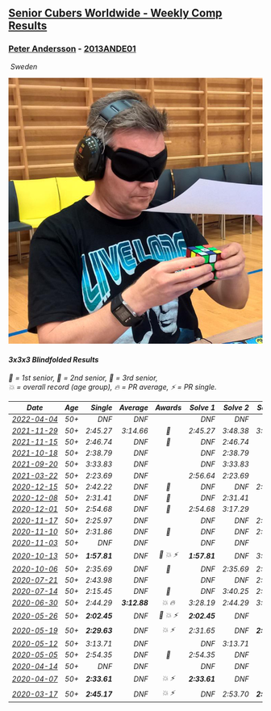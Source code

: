 <style>table {white-space: nowrap;}</style>
<link rel="stylesheet" type="text/css" href="/scw-comp/css/flags.css" />

## [Senior Cubers Worldwide - Weekly Comp Results](/scw-comp/results/)
### [Peter Andersson](README.md) - [2013ANDE01](https://www.worldcubeassociation.org/persons/2013ANDE01?event=333bf)

<i class="flag flag-SE" />&nbsp;Sweden

![Peter Andersson](1485629308.png)

#### 3x3x3 Blindfolded Results

<span style="white-space: nowrap;">🥇 = 1st senior</span>, <span style="white-space: nowrap;">🥈 = 2nd senior</span>, <span style="white-space: nowrap;">🥉 = 3rd senior</span>, <span style="white-space: nowrap;">💥 = overall record (age group)</span>, <span style="white-space: nowrap;">🔥 = PR average</span>, <span style="white-space: nowrap;">⚡ = PR single</span>.

| Date | Age | Single | Average | Awards | Solve 1 | Solve 2 | Solve 3 | Video |
| :--: | :--: | --: | --: | :--: | --: | --: | --: | :-- |
| [2022-04-04](../../results/2022-04-04/333bf.md) | 50+ | DNF | DNF |  | DNF | DNF | DNF | [Desktop](https://www.facebook.com/events/511415497292445/permalink/517225593378102) / [Mobile](https://m.facebook.com/events/511415497292445?view=permalink&id=517225593378102) |
| [2021-11-29](../../results/2021-11-29/333bf.md) | 50+ | 2:45.27 | 3:14.66 | 🥈 | 2:45.27 | 3:48.38 | 3:10.34 | [Desktop](https://www.facebook.com/events/413306813768770/permalink/418128443286607) / [Mobile](https://m.facebook.com/events/413306813768770?view=permalink&id=418128443286607) |
| [2021-11-15](../../results/2021-11-15/333bf.md) | 50+ | 2:46.74 | DNF | 🥉 | DNF | 2:46.74 | DNF | [Desktop](https://www.facebook.com/events/686381828925322/permalink/689588665271305) / [Mobile](https://m.facebook.com/events/686381828925322?view=permalink&id=689588665271305) |
| [2021-10-18](../../results/2021-10-18/333bf.md) | 50+ | 2:38.79 | DNF |  | DNF | 2:38.79 | DNF | [Desktop](https://www.facebook.com/events/307788960729409/permalink/311423070365998) / [Mobile](https://m.facebook.com/events/307788960729409?view=permalink&id=311423070365998) |
| [2021-09-20](../../results/2021-09-20/333bf.md) | 50+ | 3:33.83 | DNF |  | DNF | 3:33.83 | DNF | [Desktop](https://www.facebook.com/events/161657459452919/permalink/168977478720917) / [Mobile](https://m.facebook.com/events/161657459452919?view=permalink&id=168977478720917) |
| [2021-03-22](../../results/2021-03-22/333bf.md) | 50+ | 2:23.69 | DNF |  | 2:56.64 | 2:23.69 | DNF | [Desktop](https://www.facebook.com/events/351132469547749/permalink/351452462849083) / [Mobile](https://m.facebook.com/events/351132469547749?view=permalink&id=351452462849083) |
| [2020-12-15](../../results/2020-12-15/333bf.md) | 50+ | 2:42.22 | DNF | 🥉 | DNF | DNF | 2:42.22 | [Desktop](https://www.facebook.com/events/732335260998911/permalink/735808980651539) / [Mobile](https://m.facebook.com/events/732335260998911?view=permalink&id=735808980651539) |
| [2020-12-08](../../results/2020-12-08/333bf.md) | 50+ | 2:31.41 | DNF | 🥈 | DNF | 2:31.41 | DNF | [Desktop](https://www.facebook.com/events/672444916797296/permalink/672999773408477) / [Mobile](https://m.facebook.com/events/672444916797296?view=permalink&id=672999773408477) |
| [2020-12-01](../../results/2020-12-01/333bf.md) | 50+ | 2:54.68 | DNF | 🥈 | 2:54.68 | 3:17.29 | DNF | [Desktop](https://www.facebook.com/events/200499568213598/permalink/201197981477090) / [Mobile](https://m.facebook.com/events/200499568213598?view=permalink&id=201197981477090) |
| [2020-11-17](../../results/2020-11-17/333bf.md) | 50+ | 2:25.97 | DNF |  | DNF | DNF | 2:25.97 | [Desktop](https://www.facebook.com/events/475710776737006/permalink/477153619926055) / [Mobile](https://m.facebook.com/events/475710776737006?view=permalink&id=477153619926055) |
| [2020-11-10](../../results/2020-11-10/333bf.md) | 50+ | 2:31.86 | DNF | 🥉 | DNF | DNF | 2:31.86 | [Desktop](https://www.facebook.com/events/971009923382676/permalink/971738499976485) / [Mobile](https://m.facebook.com/events/971009923382676?view=permalink&id=971738499976485) |
| [2020-11-03](../../results/2020-11-03/333bf.md) | 50+ | DNF | DNF |  | DNF | DNF | DNF | [Desktop](https://www.facebook.com/events/2761297674142255/permalink/2762780757327280) / [Mobile](https://m.facebook.com/events/2761297674142255?view=permalink&id=2762780757327280) |
| [2020-10-13](../../results/2020-10-13/333bf.md) | 50+ | **1:57.81** | DNF | 🥉 💥 ⚡ | **1:57.81** | DNF | 3:15.97 | [Desktop](https://www.facebook.com/events/773544990104744/permalink/775660216559888) / [Mobile](https://m.facebook.com/events/773544990104744?view=permalink&id=775660216559888) |
| [2020-10-06](../../results/2020-10-06/333bf.md) | 50+ | 2:35.69 | DNF | 🥇 | DNF | 2:35.69 | 2:43.31 | [Desktop](https://www.facebook.com/events/1046370112467687/permalink/1048355432269155) / [Mobile](https://m.facebook.com/events/1046370112467687?view=permalink&id=1048355432269155) |
| [2020-07-21](../../results/2020-07-21/333bf.md) | 50+ | 2:43.98 | DNF |  | DNF | DNF | 2:43.98 | [Desktop](https://www.facebook.com/events/2616944261905493/permalink/2621913938075192) / [Mobile](https://m.facebook.com/events/2616944261905493?view=permalink&id=2621913938075192) |
| [2020-07-14](../../results/2020-07-14/333bf.md) | 50+ | 2:15.45 | DNF | 🥈 | DNF | 3:40.25 | 2:15.45 | [Desktop](https://www.facebook.com/events/2796452740585923/permalink/2797842793780251) / [Mobile](https://m.facebook.com/events/2796452740585923?view=permalink&id=2797842793780251) |
| [2020-06-30](../../results/2020-06-30/333bf.md) | 50+ | 2:44.29 | **3:12.88** | 💥 🔥 | 3:28.19 | 2:44.29 | 3:26.17 | [Desktop](https://www.facebook.com/events/348465022802357/permalink/349204916061701) / [Mobile](https://m.facebook.com/events/348465022802357?view=permalink&id=349204916061701) |
| [2020-05-26](../../results/2020-05-26/333bf.md) | 50+ | **2:02.45** | DNF | 🥈 💥 ⚡ | **2:02.45** | DNF | DNF | [Desktop](https://www.facebook.com/events/1531820936993798/permalink/1533584773484081) / [Mobile](https://m.facebook.com/events/1531820936993798?view=permalink&id=1533584773484081) |
| [2020-05-19](../../results/2020-05-19/333bf.md) | 50+ | **2:29.63** | DNF | 💥 ⚡ | 2:31.65 | DNF | **2:29.63** | [Desktop](https://www.facebook.com/events/2608037409484307/permalink/2612070462414335) / [Mobile](https://m.facebook.com/events/2608037409484307?view=permalink&id=2612070462414335) |
| [2020-05-12](../../results/2020-05-12/333bf.md) | 50+ | 3:13.71 | DNF |  | DNF | 3:13.71 | DNF | [Desktop](https://www.facebook.com/events/367340484222677/permalink/370714047218654) / [Mobile](https://m.facebook.com/events/367340484222677?view=permalink&id=370714047218654) |
| [2020-05-05](../../results/2020-05-05/333bf.md) | 50+ | 2:54.35 | DNF | 🥉 | 2:54.35 | DNF | DNF | [Desktop](https://www.facebook.com/events/2624652641189887/permalink/2628335504154934) / [Mobile](https://m.facebook.com/events/2624652641189887?view=permalink&id=2628335504154934) |
| [2020-04-14](../../results/2020-04-14/333bf.md) | 50+ | DNF | DNF |  | DNF | DNF | DNF | |
| [2020-04-07](../../results/2020-04-07/333bf.md) | 50+ | **2:33.61** | DNF | 💥 ⚡ | **2:33.61** | DNF | DNF | [Desktop](https://www.facebook.com/events/258196271885699/permalink/258475051857821) / [Mobile](https://m.facebook.com/events/258196271885699?view=permalink&id=258475051857821) |
| [2020-03-17](../../results/2020-03-17/333bf.md) | 50+ | **2:45.17** | DNF | 💥 ⚡ | DNF | 2:53.70 | **2:45.17** | [Desktop](https://www.facebook.com/events/616010612582835/permalink/617557405761489) / [Mobile](https://m.facebook.com/events/616010612582835?view=permalink&id=617557405761489) |


<!-- Global site tag (gtag.js) - Google Analytics -->
<script async src="https://www.googletagmanager.com/gtag/js?id=UA-86348435-3"></script>
<script>window.dataLayer = window.dataLayer || []; function gtag() {dataLayer.push(arguments);} gtag('js', new Date()); gtag('config', 'UA-86348435-3');</script>
